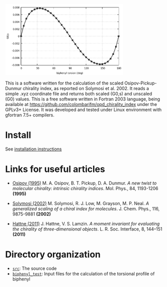 <img src="https://github.com/colombarifm/opd_chirality_index/blob/main/biphenyl_test/OPD_biphenyl.png" width="75%" height="75%">

<br />

This is a software written for the calculation of the scaled Osipov-Pickup-Dunmur
chirality index, as reported on Solymosi et al. 2002. It reads a simple .xyz coordinate 
file and returns both scaled (G0,s) and unscaled (G0) values. This is a free software 
written in Fortran 2003 language, being available at 
https://github.com/colombarifm/opd_chirality_index under the GPLv3+ License. 
It was developed and tested under Linux environment with gfortran 7.5+ compilers.  

# Install

See [installation instructions](./INSTALL.md)  

# Links for useful articles


* [Osipov (1995)](https://doi.org/10.1080/00268979500100831) M. A. Osipov, B. T. Pickup, D. A. Dunmur. *A new twist to molecular chirality: intrinsic chirality indices*. Mol. Phys., 84, 1193-1206 **(1995)**

* [Solymosi (2002)](https://doi.org/10.1063/1.1476321) M. Solymosi, R. J. Low, M. Grayson, M. P. Neal. *A generalized scaling of a chiral index for molecules*. J. Chem. Phys., 116, 9875-9881 **(2002)**

* [Hattne (2011)](https://doi.org/10.1098/rsif.2010.0297) J. Hattne, V. S. Lamzin. *A moment invariant for evaluating the chirality of three-dimensional objects*. L. R. Soc. Interface, 8, 144–151 **(2011)**


# Directory organization

* [`src`](./src): The source code
* [`biphenyl_test`](./biphenyl_test): Input files for the calculation of the torsional profile of biphenyl

